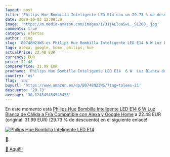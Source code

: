 ```yaml
---
layout: post
title: 'Philips Hue Bombilla Inteligente LED E14 con un 29.73 % de descuento'
date: 2020-10-03 12:08:38
image: 'https://m.media-amazon.com/images/I/31jALloa5wL._SL200_.jpg'
comments: true
category: ofertas
author: ring
slug: 'B0748N23WS-es Philips Hue Bombilla Inteligente LED E14 6 W Luz Blanca de...'
tags: alexa, google, home, philips, hue
actualPrice: 22.48 EUR
currency: EUR
price: 22.48
comparePrice: 31.99 EUR
prodname: 'Philips Hue Bombilla Inteligente LED E14  6 W  Luz Blanca de Cálida a Fría  Compatible con Alexa y Google Home'
country: 'es'
flag: '🇪🇸'
buyurl: 'https://www.amazon.es/dp/B0748N23WS/?tag=tolees-21'
descuento: '29.73'
average: '30.124545454545455'
---
```


En este momento está [Philips Hue Bombilla Inteligente LED E14  6 W  Luz Blanca de Cálida a Fría  Compatible con Alexa y Google Home](https://www.amazon.es/dp/B0748N23WS/?tag=tolees-21) a 22.48 EUR (original: 31.99 EUR) (29.73 %  de descuento) en el siguiente enlace!

[![Philips Hue Bombilla Inteligente LED E14](https://m.media-amazon.com/images/I/31jALloa5wL._SL200_.jpg)](https://www.amazon.es/dp/B0748N23WS/?tag=tolees-21)

🔎:


[🛒 Aquí!!!](https://www.amazon.es/dp/B0748N23WS/?tag=tolees-21)
